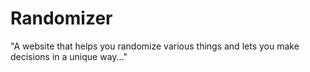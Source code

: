 # Randomizer
"A website that helps you randomize various things and lets you make decisions in a unique way..."
